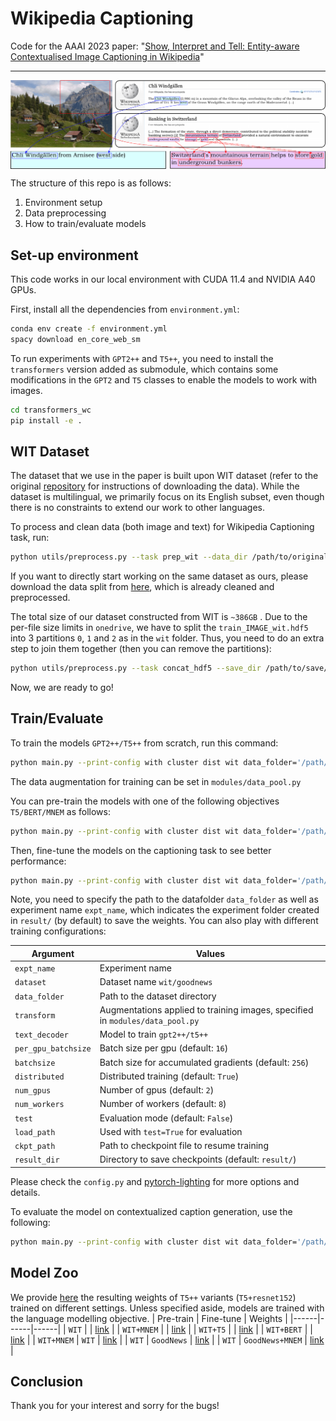 # Wikipedia Captioning

Code for the AAAI 2023 paper: "[Show, Interpret and Tell: Entity-aware Contextualised Image Captioning in Wikipedia](https://arxiv.org/abs/2209.10474)"

---
<p align="center">
  <img align="middle" src="./assets/teaser.png" alt="Wikipedia Captioning"/>
</p>

The structure of this repo is as follows:

1. Environment setup 
2. Data preprocessing 
3. How to train/evaluate models

## Set-up environment
This code works in our local environment with CUDA 11.4 and NVIDIA A40 GPUs.

First, install all the dependencies from `environment.yml`:

```bash
conda env create -f environment.yml
spacy download en_core_web_sm
```

To run experiments with `GPT2++` and `T5++`, you need to install the `transformers` version added as submodule, which contains some modifications in the `GPT2` and `T5` classes to enable the models to work with images.
```bash
cd transformers_wc
pip install -e .
```

## WIT Dataset
The dataset that we use in the paper is built upon WIT dataset (refer to the original [repository](https://github.com/google-research-datasets/wit) for instructions of downloading the data). While the dataset is multilingual, we primarily focus on its English subset, even though there is no constraints to extend our work to other languages.

To process and clean data (both image and text) for Wikipedia Captioning task, run:
```bash
python utils/preprocess.py --task prep_wit --data_dir /path/to/original/data/ --save_dir /path/to/save/data/
```
If you want to directly start working on the same dataset as ours, please download the data split from [here](https://cvcuab-my.sharepoint.com/:f:/g/personal/knguyen_cvc_uab_cat/Er_nNnUqoidBk2ETpLO0AI0BVYYC6vAx3xO8fnAL6-LtrA?e=pqxpAy), which is already cleaned and preprocessed.

The total size of our dataset constructed from WIT is `~386GB` . Due to the per-file size limits in `onedrive`, we have to split the `train_IMAGE_wit.hdf5` into 3 partitions `0`, `1` and `2` as in the `wit` folder. Thus, you need to do an extra step to join them together (then you can remove the partitions):
```bash
python utils/preprocess.py --task concat_hdf5 --save_dir /path/to/save/data/
```
Now, we are ready to go!

## Train/Evaluate

To train the models `GPT2++/T5++` from scratch, run this command:
```bash
python main.py --print-config with cluster dist wit data_folder='/path/to/the/data' t5pp expt_name="t5pp_wit"
```
The data augmentation for training can be set in `modules/data_pool.py`

You can pre-train the models with one of the following objectives `T5/BERT/MNEM` as follows:
```bash
python main.py --print-config with cluster dist wit data_folder='/path/to/the/data' t5pp pt_objective='MNEM' expt_name="t5pp_pt_mnem_wit"
```
Then, fine-tune the models on the captioning task to see better performance:
```bash
python main.py --print-config with cluster dist wit data_folder='/path/to/the/data' t5pp load_path='/path/to/pretrained/weights' expt_name="t5pp_pt_mnem_wit_ft_wit"
```

Note, you need to specify the path to the datafolder `data_folder` as well as experiment name `expt_name`, which indicates the experiment folder created in `result/` (by default) to save the weights. You can also play with different training configurations:

| Argument | Values |
|------|------|
| `expt_name` | Experiment name |
| `dataset` | Dataset name `wit/goodnews` |
| `data_folder` | Path to the dataset directory |
| `transform` | Augmentations applied to training images, specified in `modules/data_pool.py` |
| `text_decoder` | Model to train `gpt2++/t5++` |
| `per_gpu_batchsize` | Batch size per gpu (default: `16`) |
| `batchsize` | Batch size for accumulated gradients (default: `256`) |
| `distributed` | Distributed training (default: `True`) |
| `num_gpus` | Number of gpus (default: `2`) |
| `num_workers` | Number of workers (default: `8`) |
| `test` | Evaluation mode (default: `False`) |
| `load_path` | Used with `test=True` for evaluation |
| `ckpt_path` | Path to checkpoint file to resume training |
| `result_dir` | Directory to save checkpoints (default: `result/`)|

Please check the `config.py` and [pytorch-lighting](https://pytorch-lightning.readthedocs.io/en/1.5.10/common/trainer.html#trainer-flags) for more options and details. 

To evaluate the model on contextualized caption generation, use the following:
```bash
python main.py --print-config with cluster dist wit data_folder='/path/to/the/data' t5pp caption_eval expt_name="expt_name_eval" load_path="/path/to/model/weights"
```

## Model Zoo
We provide [here](https://cvcuab-my.sharepoint.com/:f:/g/personal/knguyen_cvc_uab_cat/Eh1TL57nukdDmbd8PAGIdzUBgx5XuVFfICWoJbdNJL8J2w) the resulting weights of `T5++` variants (`T5+resnet152`) trained on different settings. Unless specified aside, models are trained with the language modelling objective.
| Pre-train | Fine-tune | Weights |
|------|------|------|
| `WIT` |  | [link](https://cvcuab-my.sharepoint.com/:f:/g/personal/knguyen_cvc_uab_cat/EtULUlYp8vZHve-7r7HvyLsBZv88xPAGV_cNTIYpGuJyJw?e=gtFgdn) |
| `WIT+MNEM` |  | [link](https://cvcuab-my.sharepoint.com/:f:/g/personal/knguyen_cvc_uab_cat/EgwpXGudCfFPmBQNjTmqLPsB_t3Nq3ihSlqzHHbNhqa5fA?e=D7Cbqk) |
| `WIT+T5` |  | [link]() |
| `WIT+BERT` |  | [link]() |
| `WIT+MNEM` | `WIT` | [link](https://cvcuab-my.sharepoint.com/:f:/g/personal/knguyen_cvc_uab_cat/Ejj2AluQC-tPjqHiF_g-TNwBoJznuGPiGpRhE-uDZjvuyw?e=2TXF1l) |
| `WIT` | `GoodNews` | [link](https://cvcuab-my.sharepoint.com/:f:/g/personal/knguyen_cvc_uab_cat/EhZKCPND7tFOjceC9IvrsyoBWR-_2Fih25RxGlhs5xgZNg?e=AxSDzF) |
| `WIT` | `GoodNews+MNEM` | [link](https://cvcuab-my.sharepoint.com/:f:/g/personal/knguyen_cvc_uab_cat/Ep2W_2JeY2hNi19CvkkiPhcBFGgyFM8QlYt1bc0Uwv9pdw?e=fXuduh) |

## Conclusion
Thank you for your interest and sorry for the bugs!
